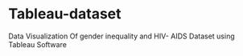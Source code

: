 # Tableau-dataset
Data Visualization Of gender inequality and HIV- AIDS Dataset using Tableau Software

